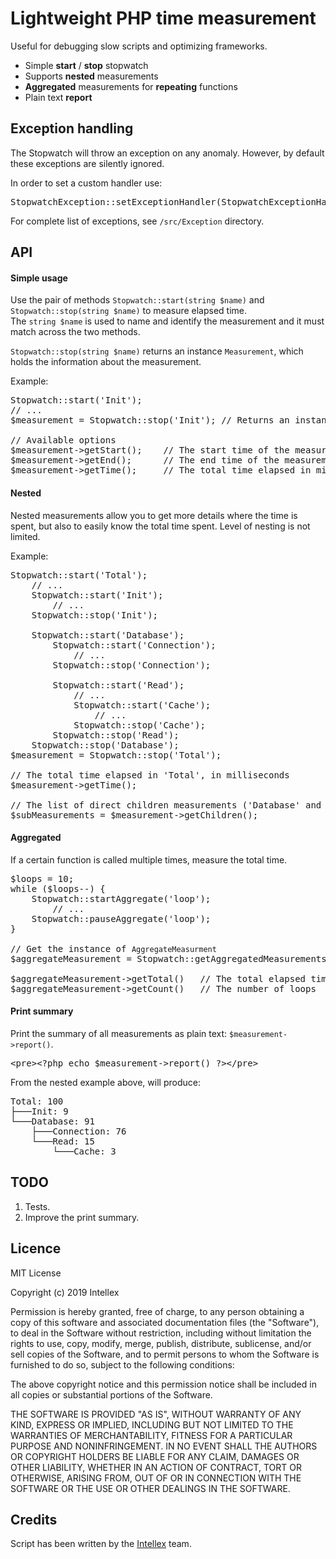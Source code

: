 # Lightweight PHP time measurement

Useful for debugging slow scripts and optimizing frameworks.

* Simple __start__ / __stop__ stopwatch
* Supports __nested__ measurements 
* __Aggregated__ measurements for __repeating__ functions
* Plain text __report__


Exception handling
--------------------

The Stopwatch will throw an exception on any anomaly. However, by default these exceptions are silently ignored.

In order to set a custom handler use:
<pre>
StopwatchException::setExceptionHandler(StopwatchExceptionHandling $handler);
</pre>

For complete list of exceptions, see <code>/src/Exception</code> directory.


API
--------------------

#### Simple usage

Use the pair of methods <code>Stopwatch::start(string $name)</code> and <code>Stopwatch::stop(string $name)</code> to measure elapsed time.<Br />
The <code>string $name</code> is used to name and identify the measurement and it must match across the two methods.

<code>Stopwatch::stop(string $name)</code> returns an instance <code>Measurement</code>, which holds the information about the measurement.

Example:
<pre>
Stopwatch::start('Init');
// ...
$measurement = Stopwatch::stop('Init'); // Returns an instance of Measurement

// Available options
$measurement->getStart();    // The start time of the measurement, in milliseconds 
$measurement->getEnd();      // The end time of the measurement in milliseconds 
$measurement->getTime();     // The total time elapsed in milliseconds 
</pre> 

#### Nested

Nested measurements allow you to get more details where the time is spent, but also to easily know the total time spent. Level of nesting is not limited.

Example:
<pre>
Stopwatch::start('Total');
    // ...
    Stopwatch::start('Init');
        // ...
    Stopwatch::stop('Init');
    
    Stopwatch::start('Database');
        Stopwatch::start('Connection');
            // ...
        Stopwatch::stop('Connection');
        
        Stopwatch::start('Read');
            // ...
            Stopwatch::start('Cache');
            	// ...
            Stopwatch::stop('Cache');
        Stopwatch::stop('Read');
    Stopwatch::stop('Database');
$measurement = Stopwatch::stop('Total');

// The total time elapsed in 'Total', in milliseconds
$measurement->getTime();                       

// The list of direct children measurements ('Database' and 'Rendering'), with same API as this measurement
$subMeasurements = $measurement->getChildren();
</pre>

#### Aggregated

If a certain function is called multiple times, measure the total time.

<pre>
$loops = 10;
while ($loops--) {
	Stopwatch::startAggregate('loop');
		// ...
	Stopwatch::pauseAggregate('loop');
}

// Get the instance of <code>AggregateMeasurment</code>
$aggregateMeasurement = Stopwatch::getAggregatedMeasurements()['loop'];

$aggregateMeasurement->getTotal()	// The total elapsed time, in milliseconds
$aggregateMeasurement->getCount()	// The number of loops
</pre>

#### Print summary

Print the summary of all measurements as plain text: <code>$measurement->report()</code>.
<pre>
&lt;pre&gt;&lt;?php echo $measurement->report() ?&gt;&lt;/pre&gt;
</pre>

From the nested example above,  will produce:
<pre>
Total: 100
├───Init: 9
└───Database: 91
	├───Connection: 76
	└───Read: 15
		└───Cache: 3
</pre>


TODO
--------------------
1. Tests.
2. Improve the print summary.


Licence
--------------------
MIT License

Copyright (c) 2019 Intellex

Permission is hereby granted, free of charge, to any person obtaining a copy
of this software and associated documentation files (the "Software"), to deal
in the Software without restriction, including without limitation the rights
to use, copy, modify, merge, publish, distribute, sublicense, and/or sell
copies of the Software, and to permit persons to whom the Software is
furnished to do so, subject to the following conditions:

The above copyright notice and this permission notice shall be included in all
copies or substantial portions of the Software.

THE SOFTWARE IS PROVIDED "AS IS", WITHOUT WARRANTY OF ANY KIND, EXPRESS OR
IMPLIED, INCLUDING BUT NOT LIMITED TO THE WARRANTIES OF MERCHANTABILITY,
FITNESS FOR A PARTICULAR PURPOSE AND NONINFRINGEMENT. IN NO EVENT SHALL THE
AUTHORS OR COPYRIGHT HOLDERS BE LIABLE FOR ANY CLAIM, DAMAGES OR OTHER
LIABILITY, WHETHER IN AN ACTION OF CONTRACT, TORT OR OTHERWISE, ARISING FROM,
OUT OF OR IN CONNECTION WITH THE SOFTWARE OR THE USE OR OTHER DEALINGS IN THE
SOFTWARE.


Credits
--------------------
Script has been written by the [Intellex](https://intellex.rs/en) team.
